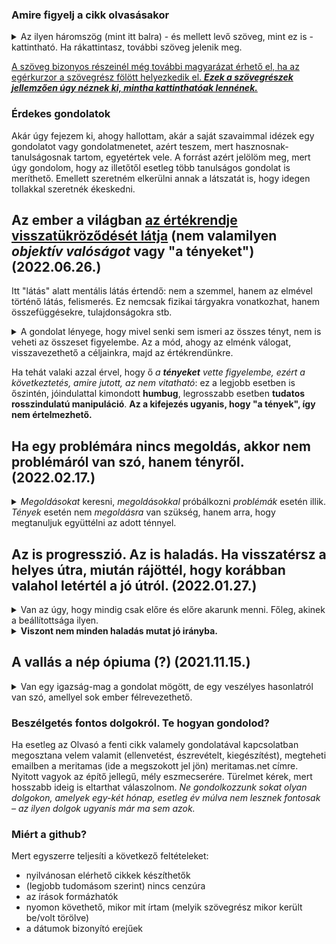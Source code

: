 ### Amire figyelj a cikk olvasásakor

<details>
<summary>Az ilyen háromszög (mint itt balra) - és mellett levő szöveg, mint ez is - kattintható. Ha rákattintasz, további szöveg jelenik meg.</summary>
Ezez a szövegek jellemzően bővebben kifejtik egyik vagy másik fő gondolatot. Azért szerkesztem meg így, hogy gyorsan tudj haladni a cikk lényegének elolvasásával, ha azt az adott gondolatot már jól ismered és/vagy nem hat neked furcsán.  
Viszont, ha esetleg a gondolat új neked és/vagy furcsán hat, furcsa érzésed van miatta, úgy érzed, valamiért az adott gondolat nem tetszik, de nem tudod egyből megmondani, hogy miért, akkor tudsz olvasni hozzá egy bővebb kifejtést, ami közelebb vezethet ahhoz, hogy rájöjj, miért érezted furcsának az adott gondolatot.
  <details>
  <summary>Emellett, érdekesek lehetnek a plusz gondolatuk... </summary>
  ...önmagukért is, de a cikk szerkesztésekor nem gondoltam úgy, hogy feltétlenül szükség van rájuk a fő mondanivalóm megértéséhez.
 </details> 
</details>

[id0]: ## "Az ilyenkor megjelenő információ tartalma pedig  
\- vagy tényekből, hivatkozásokból áll  
\- vagy magyarázza, hova vezet a link, ha a szöveg kattintható és rákattintanál,  
\- esetleg pusztán plusz gondolatok, viszont nem volt lehetséges vagy alkalmas megoldani ilyen háromszöggel, mint fentebb használtam."

[A szöveg bizonyos részeinél még további magyarázat érhető el, ha az egérkurzor a szövegrész fölött helyezkedik el. ***Ezek a szövegrészek jellemzően úgy néznek ki, mintha kattinthatóak lennének.***][id0]

### Érdekes gondolatok

Akár úgy fejezem ki, ahogy hallottam, akár a saját szavaimmal idézek egy gondolatot vagy gondolatmenetet, azért teszem, mert hasznosnak-tanulságosnak tartom, egyetértek vele. A forrást azért jelölöm meg, mert úgy gondolom, hogy az illetőtől esetleg több tanulságos gondolat is meríthető. Emellett szeretném elkerülni annak a látszatát is, hogy idegen tollakkal szeretnék ékeskedni.  

[erte1-1]: ## "What it is that you see is a reflection of your value structure."
## Az ember a világban [az értékrendje visszatükröződését látja][erte1-1] (nem valamilyen *objektív valóságot* vagy "a tényeket") (2022.06.26.)


Itt "látás" alatt mentális látás értendő: nem a szemmel, hanem az elmével történő látás, felismerés. Ez nemcsak fizikai tárgyakra vonatkozhat, hanem összefüggésekre, tulajdonságokra stb. 
<details>
<summary>A gondolat lényege, hogy mivel senki sem ismeri az összes tényt, nem is veheti az összeset figyelembe. Az a mód, ahogy az elménk válogat, visszavezethető a céljainkra, majd az értékrendünkre.</summary> 
  &nbsp;  

<ul>
<li>Az objektív tények felkutatására irányuló képességet, de még az erre irányult törekvést sem diktálja az ember számára a természete. <b>Nem vagyunk érdekeletlen, a megfigyelt világtól független szemlélődők a világban.</b></li>
<li>Persze, törekedni lehet rá, vannak, akiknek sikerül megközelíteniük. Itt csak annyit akarok mondani, hogy nem ez a természetes alapbeállítottságunk. Nem is lehetne, hiszen <b>az objektív tényekből eleve túl sok van</b>, az ember elméje nem képes befogadni mindet.</li>
<li>Ha tehát az elménk nem tud befogadni mindent, kell hogy legyen valami, ami válogat, hogy mi a fontos, mi a releváns és mi nem. Erre szolgál bennünk egy <b>ún. prekognitív (gondolkodás előtti) szűrő: ez megszűri, mi az, amit észlelünk, amiről tudomást veszünk.</b></li>
<li>Nem arról van szó pusztán tehát, hogy <i>ugyanazt (ugyanazokat a tényeket, ugyanazt a valóságot) látjuk, de másként gondolkodunk és más következtetésekre jutunk ezzel kapcsolatban</i>. <b>Még mélyebb dologról van szó.</b></li>
</ul>
  
[erte1-2]: ## "mentális látás, felismerés, mentális fókusz"
**Ahhoz, hogy [láss][erte1-2], célodnak kell lennie, [fókuszálnod][erte1-2] kell valamire. Amit látsz, nagyban függ tehát a kitűzött célodtól, céljaidtól. A célod, céljaid pedig nagyban függenek az értékrendedtől. Tehát: az, hogy mit látsz tulajdonképpen** - a világnak az a része, amely éppen akkor tárgya az észlelésednek: amelyről tudomást veszel (amely tényeket kutatod fel és veszed figyelembe a döntéseid során) - **nagyban függ az értékrendedtől**.

**Ahogy én látom a világot, úgy senki más nem lát(hat)ja. És ahogy Te látod, pontosan úgy nem tudom látni én soha.** Az én elmémben a világról alkotott kép és egy másik ember elméjében a világról alkotott kép között kisebb és nagyobb eltérések is lehetnek, és - mivel nincs két egyforma ember - ilyen eltérések minden esetben vannak is. Ezek megbeszélése közelebb vihet az objektív valóság megismeréséhez.

[erte1-4]: ## "Nincs két egyforma ember, tehát ez az állítás az összes emberek közötti produktív vitára érvényes. 
A különböző szó feltüntetése itt hangsúlyozás célját szolgálja."
Egy [különböző emberek][erte1-4] közötti **produktív vita során egy viszonylag hosszú részt tesz ki az abban való megegyezés, hogy mely tényeket fogják relevánsnak tekinteni a felek az adott fő kérdés eldöntése szempontjából.**

[erte1-3]: https://courses.jordanbpeterson.com/personality "E sorok leírásakor működő link a tanfolyam weboldalára."
Akitől ezt a gondolatmenetet hallottam: Jordan Peterson, a [Discovering Personality című online tanfolyamának][erte1-3] nyitó előadása keretében.
</details>

Ha tehát valaki azzal érvel, hogy ő *a **tényeket** vette figyelembe, ezért a következtetés, amire jutott, az nem vitatható*: ez a legjobb esetben is őszintén, jóindulattal kimondott **humbug**, legrosszabb esetben **tudatos rosszindulatú manipuláció**. **Az a kifejezés ugyanis, hogy "a tények", így nem értelmezhető.**

## Ha egy problémára nincs megoldás, akkor nem problémáról van szó, hanem tényről. (2022.02.17.)

<details><summary>
<i>Megoldásokat</i> keresni, <i>megoldásokkal</i> próbálkozni <i>problémák</i> esetén illik. <i>Tények</i> esetén nem <i>megoldásra</i> van szükség, hanem arra, hogy megtanuljuk együttélni az adott ténnyel.</summary>
  &nbsp;
  
Vegyünk csak néhány példát.
<ul>
<li>A Föld, úgy tűnik, melegszik.</li>
<li>A férfiak és nők között jelentős biológiai hátterű különbségek vannak, és ennek társadalmi hatása is van.</li>
<li>Minden ember egyedi. Egyedi tulajdonságokkal, potenciállal születik, egyedi körülmények közé. Teljesen természetes hát, hogy sorsuk, osztályrésztük, az általuk elért eredmények sem lehetnek <i><b>egyenlőek</b></i>.</li>
<li>A földi életben elérhető eredményeidnek van egy felső korlátja; vannak az életben egymást kizáró dolgok. Következmény: nem kaphatsz meg mindent: sokszor választanod kell.</li>
<li>Egyszer meg fogsz halni.</li>
</ul>
    
Hány ember ***problémát*** lát a fentiekben... mennyivel jobb hely lenne a világ, ha inkább elfogadnánk a tényeket ***tényeknek***...

<details><summary>
Még egy utolsó példa (COVID-dal kapcsolatos). </summary>
  
Amikor egyik vagy másik COVID-dal kapcsolatos intézkedést bíráltam, megkaptam érvként ezt. *Rendben van nagyokos, akkor mondd meg, ha tudsz jobbat? Te mit javasolsz, mit csináljunk? Te hogy oldanád meg?* 
  
Lehetséges válaszok: 
<ul>
<li>Megoldani problémákat szokás. Az, hogy a COVID-ban sokan meg fognak halni, nem egy probléma, hanem egy tény. A kívánatos az, ha megtanulunk együttélni ezzel.</li>
<li>Akkor cselekedj, ha tudsz javítani a helyzeten. Viszont, ha nem tudsz tenni semmit (egy ügyben), ami javítana a helyzeten, akkor az a legjobb döntés, ha nem teszel (az ügyben) semmit. </li>
<li>Lettek volna dolgok, amelyeket ha a kormányok megtettek volna időben, csökkentette volna a COVID-válság pusztító erejét. Nem vagyok benne biztos, hogy ezeket a dolgokat ténylegesen meg is tudták volna tenni (és abban sem, hogy jobb lenne, ha képesek lennének azokat megtenni). Emellett viszont a hatalmon levők sok olyat tettek, ami összességében rontott a helyzeten. <i>Bárcsak figyeltek (figyeltünk) volna inkább más ügyekre, az élet más területeire, ahol tudtak (tudtunk) is valamit tenni, ami javít a helyzeten, és foglalkoztak (foglalkoztunk) volna inkább azokkal...</i> </li>
</ul>
</details>
  
[drumsfeld1]: https://www.youtube.com/watch?v=mZJ5_KuyhoI "jelenleg működő YouTube link az adott előadásra"
Az idézett fő gondolatot én Donald Rumsfeld által a Hillsdale College felkérésére adott [ebben az előadásban][drumsfeld1] hallottam. Ő maga is mondta, hogy nem a saját gondolata, hanem idéz valakitől.
A Hillsdale College-nak továbbra is a támogatója leszek, Rumsfeldnek pedig továbbra sem leszek a rajongója. Ezzel együtt is: ebben igazat kell adjak neki. (A linkelt előadásban más hasznos gondolatok is elhangzanak.)
  
</details>

## Az is progresszió. Az is haladás. Ha visszatérsz a helyes útra, miután rájöttél, hogy korábban valahol letértél a jó útról. (2022.01.27.)

<details><summary>Van az úgy, hogy mindig csak előre és előre akarunk menni. Főleg, akinek a beállítottsága ilyen.</summary> 
  <b>Komoly haszna van annak, ha nem elégszünk meg az aktuális helyzettel. Azzal amink van.</b> Mondhatnánk, hogy <i>ha a múltban nem lett volna haladás, ha mindig mindenki megelégedett volna azzal, ami akkor rendelkezésére állt, akkor még mindig a fán vagy a barlangokban lennénk.</i> Ebben sok igazság van.
</details>

<details><summary><b>Viszont nem minden haladás mutat jó irányba.</b></summary> 
  &nbsp;  
  
  Ahogy a világban való tájékozódás közben előfordul az, hogy eltévedünk, mert egy kereszteződésben nem a megfelelő utat választottuk, úgy előfordul ez más területeken is az emberi élet során. Egyéni szinten is. Társadalmi szinten is.  
  
  &nbsp;  
**Főleg értelmiségi körökben divatos ma progresszívnek lenni.**
Viszont, a jelenkor progresszivizmusa, az az irány, amelyben a progresszívnek mondott irányzat képviselői vinni igyekeznek bennünket, jelentős részt rossz.
**Douglas Murraytől** nemrég hallottam az amerikai progresszívek jelentős része által (legalább hallgatólag) támogatott ***ún. Critical Race Theory***-ről, hogy az ***elméletileg sem működik, a gyakorlati megvalósítása pedig szörnyű eredményekkel jár***.   

El lehet mondani hasonlókat a **klímaváltozással** kapcsolatos, a **COVID-dal** kapcsolatos, a **társadalom korábban hátrányokat szenvedő rétegeivel** (és oly sok minden mással) kapcsolatos progresszív megközelítésekről is.   
  
Ezek egyszerűen tévedéseken alapulnak és rossz irányok. És ennek belátáshoz nem kell istenhívőnek lenni. **Mindez belátható materialista, objektivitásra valóban törekvő, valóban tudományos igényességű gondolkodás útján is.** Nem szükséges az én értékrendem alapján megítélnem mások nézeteit. **Elég ha a saját maguk által hirdetett értékekkel és célokkal szembeállítom a tetteik következményeit.**  

**A haladás ma az lenne, ha ezt (f)elismernénk, és visszatérnénk egy korábbi pontra.**
  
**Az is progresszió. Az is haladás lenne. Ha a tévedések tovább erőltetése helyett visszatérnénk a helyes útra, és onnan aztán együtt kitalálnánk, hogy hogyan tovább.**

[cslewis]: ## "Brit állampolgár, aki a 20. század közepe fele alkotott. Anglikán világi hívőként a keresztény világnézet védelmében is írt. Művei filozófiailag is értékesek, nem keresztény emberek is jól teszik, ha olvassák és megfontolják azok tartalmát."
Ha emlékeim nem csalnak, akkor ez a gondolat [C.S. Lewistól][cslewis] származik, és a *The Abolition of Man* című művében olvastam róla.
Mind a szerzőt, mind a művet ajánlani tudom. Mind a magukat progresszívnak, mind a magukat konzervatívnak tartóknak. 
  
</details>
  
## A vallás a nép ópiuma (?) (2021.11.15.)

<details><summary>Van egy igazság-mag a gondolat mögött, de egy veszélyes hasonlatról van szó, amellyel sok ember félrevezethető.</summary>

<h3>Mi az igazság benne?</h3>

Az idézett megfogalmazást Karl Marxnak szokták tulajdonítani, és arra a nézetre utal, hogy *a vallás társadalmi funkciója az, hogy a néptömegekekkel elfogadtassák a társadalmi rendet, és hogy megnehezítse azokat annak felismerésében, hogy igazságtalanul el vannak nyomva.* A megfogalmazás általános, de Marxnak valószínűleg a keresztény vallással volt leginkább problémája.

Tényleg lehet ilyen hatása a (keresztény) vallásnak, főleg ha úgy értelmezzük, hogy "tűrj el ezen a földön mindent, mert majd a másvilágon elnyered a jutalmadat". Az pedig gyakori, hogy a társadalom szellemi vezetőinek közük van a világi hatalomhoz is, és érdekeltté válnak abban, hogy a néptömegeket a fennálló rend elfogadására bírják. Ha megnézzük a történelmet, jól látszik, hogy a keresztény vallásnak és e vallás papjainak volt ilyen funkciója nem egy társadalomban, évszázadokon keresztül. Ez tehát igaz.

### Akkor mégis miért nem tetszik ez az idézett gondolat?  
  
[ht2]: ## "milyen jószándékú ember az, aki másokat drogfüggőségre nevel, buzdít vagy elcsábítani enged?"
[ht3]: ## "Ki akar drogfüggő lenni? Lenni még csak-csak, de: annak hírében állni!?"
Azért, mert szinte kínálják magukat a belőle könnyen levonható rossz következtetések. Ha a vallás olyan, mint az ópium, akkor (1) "[nem akarok vallásos lenni][ht3]", (2) "[legalább a gyerekeimet nem nevelem vallásosnak][ht2]", (3) "[jó lenne, ha visszaszorítanánk a vallást a társadalomban][ht2]". 

[ht3-0]: ## "Az kifejezetten ritka, hogy valaki valamit alaposan átgondoljon."
Van tehát egy hasonlat, ami értelmezhető úgy is, hogy részben igaznak található. Viszont sok ember máshogy értelmezi, vagy [nem gondolja át alaposan][ht3-0], és ezért a hasonlattal sikeresen félrevezethető. Mi az, amit figyelmen kívül hagynak? A teljesség igénye nélkül:

[ht3-1]: ## "és várhatóan a jövőben is gyakran visszaélnek majd, ha lehetőséget kapnak rá"
[ht3-2]: ## "ha úgy tetszik, vallásra"
(1) Még ha keresztény szellemi vezetők a múltban [gyakran vissza is éltek az emberek vallásosságával][ht3-1], akkor is igaz, hogy a hagyományos keresztény vallások (egyebek mellett) egy bizonyos fajta világnézetet, értékrendet is adtak az embereknek. A civilizációnk pedig erre a [világnézetre-értékrendre][ht3-2] épül. Balgaságnak tűnik úgy tenni, mintha az alap kiszedésének nem lenne hatása a ház fennmaradási esélyeire.

  
[ht3-4]: ## "Mi okunk (lett) volna azt feltételezni, hogy ha bizonyos szellemi vezetők elveszítik hatalmukat, és az más szellemi vezetőkre száll, akkor az új vezetők nem fognak éppúgy visszaélni ezzel a hatalommal, mint a régiek tették?
&nbsp;
Az egy illúzió, hogy elérhető olyan állapot, amelyben nem lesznek szellemi vezetők, mert olyan se lesz soha ebben a földi életben, hogy mindenki ténylegesen minden lényeges tekintetben egyenlő legyen. Tehát hierarchia és hatalom lesz, csak az lehet a kérdés, hogyan építjük fel a hierarchiát, ki hol lesz benne, illetve kinek mennyi hatalom jut."
[ht3-3]: ## "Megfontolásra ajánlom. Lehet, hogy a vallást-világnézetet-értékrendet nem az ópiumhoz vagy drogokhoz, hanem a táplálékhoz lenne jó hasonlítani.
&nbsp;
  Van, aki ezt szeret enni, van, aki azt. De nincs olyan ember, aki ne enne semmit.
  Hasonlóképpen, eltér az emberek vallása/világnézete. Van, aki ebben hisz, van aki abban. De olyan ember nincs, aki ne hinne semmiben.
&nbsp;
  Mi van akkor, ha nincs hatalmunk arra, hogy ne legyen vallásunk?   
  Mi van akkor, ha csak arra van (korlátozott) hatalmunk, hogy kiválasszuk a vallásunkat?"  
(2) [Az embernek, hogy a világban létezni tudjon, szüksége van világnézetre. Ha kiütjük a helyéről a keresztény világnézetet, akkor valami más lép majd a helyébe][ht3-3]. Egyáltalán nem biztos, hogy ez a valami [***jobb*** lesz, mint az, amink volt azelőtt][ht3-4].

### Ha már muszáj drogokban és drogdílerekben gondolkodni. 

[jb]: ## "E gondolat magva, ha emlékeim nem csalnak, Jordan Petersontól származnak."
[szp]: ## "Sőt, sok jel utal arra, hogy az új - terjedőben levő - világnézet jóval kockázatosabb, kevesebb jó, kevesebb építés, de több gonoszság és több pusztítás származik beőle az elődjéhez képest."
  [***Amennyiben a vallás a nép ópiuma, annyiban a visszaszoruló (keresztény) vallás helyét elfoglaló szocialista ideológiák a nép matamfetaminja.***][jb]
Ha így tekintünk rá, akkor Marx és társai metamfetamin-dílerek, akik hatékonyan felfedték az ópium-dílerek hibáit és a ópiummal való visszaélés kockázatát, viszont sem ők maguk, sem pedig az általunk árult szer [nem különb semmivel][szp] az előbbieknél. 
</details>


### Beszélgetés fontos dolgokról. Te hogyan gondolod?
Ha esetleg az Olvasó a fenti cikk valamely gondolatával kapcsolatban megosztana velem valamit (ellenvetést, észrevételt, kiegészítést), megteheti emailben a meritamas (ide a megszokott jel jön) meritamas.net címre. Nyitott vagyok az építő jellegű, mély eszmecserére.
Türelmet kérek, mert hosszabb ideig is eltarthat válaszolnom. *Ne gondolkozzunk sokat olyan dolgokon, amelyek egy-két hónap, esetleg év múlva nem lesznek fontosak – az ilyen dolgok ugyanis már ma sem azok.*

### Miért a github?
Mert egyszerre teljesíti a következő feltételeket:<ul>
<li>nyilvánosan elérhető cikkek készíthetők</li>
<li>(legjobb tudomásom szerint) nincs cenzúra</li>
<li>az írások formázhatók</li>
<li>nyomon követhető, mikor mit írtam (melyik szövegrész mikor került be/volt törölve)</li>
<li>a dátumok bizonyító erejűek</li>
</ul>
